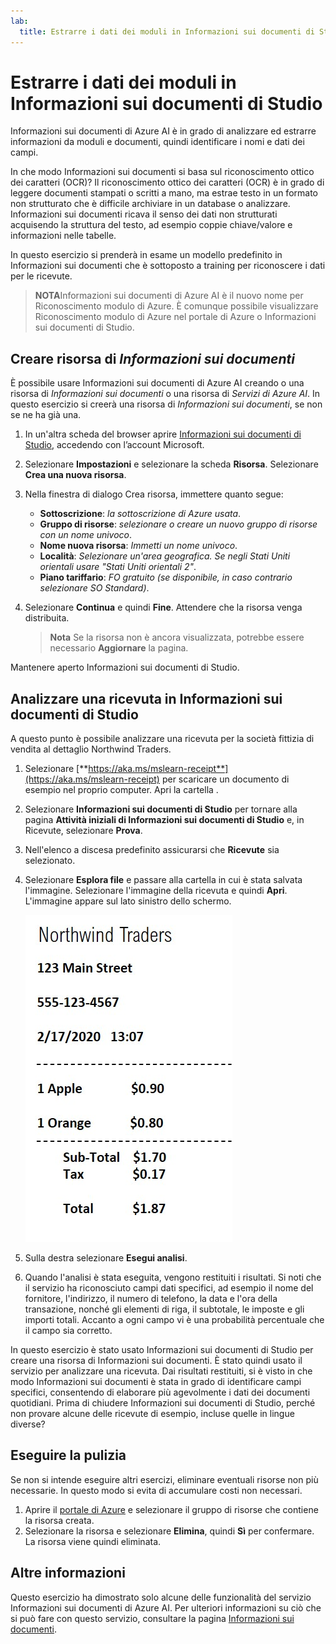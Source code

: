 ```yaml
---
lab:
  title: Estrarre i dati dei moduli in Informazioni sui documenti di Studio
---
```


# Estrarre i dati dei moduli in Informazioni sui documenti di Studio

Informazioni sui documenti di Azure AI è in grado di analizzare ed estrarre informazioni da moduli e documenti, quindi identificare i nomi e dati dei campi. 

In che modo Informazioni sui documenti si basa sul riconoscimento ottico dei caratteri (OCR)? Il riconoscimento ottico dei caratteri (OCR) è in grado di leggere documenti stampati o scritti a mano, ma estrae testo in un formato non strutturato che è difficile archiviare in un database o analizzare. Informazioni sui documenti ricava il senso dei dati non strutturati acquisendo la struttura del testo, ad esempio coppie chiave/valore e informazioni nelle tabelle. 

In questo esercizio si prenderà in esame un modello predefinito in Informazioni sui documenti che è sottoposto a training per riconoscere i dati per le ricevute. 

> **NOTA**Informazioni sui documenti di Azure AI è il nuovo nome per Riconoscimento modulo di Azure. È comunque possibile visualizzare Riconoscimento modulo di Azure nel portale di Azure o Informazioni sui documenti di Studio.

## Creare risorsa di *Informazioni sui documenti*

È possibile usare Informazioni sui documenti di Azure AI creando o una risorsa di *Informazioni sui documenti* o una risorsa di *Servizi di Azure AI*. In questo esercizio si creerà una risorsa di *Informazioni sui documenti*, se non se ne ha già una.

1. In un'altra scheda del browser aprire [Informazioni sui documenti di Studio](https://formrecognizer.appliedai.azure.com/studio), accedendo con l’account Microsoft.
1. Selezionare **Impostazioni** e selezionare la scheda **Risorsa**. Selezionare **Crea una nuova risorsa**.
1. Nella finestra di dialogo Crea risorsa, immettere quanto segue:
    - **Sottoscrizione**: *la sottoscrizione di Azure usata*.
    - **Gruppo di risorse**: *selezionare o creare un nuovo gruppo di risorse con un nome univoco*.
    - **Nome nuova risorsa**: *Immetti un nome univoco*.
    - **Località**: *Selezionare un'area geografica. Se negli Stati Uniti orientali usare "Stati Uniti orientali 2"*.
    - **Piano tariffario**: *FO gratuito (se disponibile, in caso contrario selezionare SO Standard)*.
1. Selezionare **Continua** e quindi **Fine**. Attendere che la risorsa venga distribuita.

    >**Nota** Se la risorsa non è ancora visualizzata, potrebbe essere necessario **Aggiornare** la pagina.

Mantenere aperto Informazioni sui documenti di Studio.

## Analizzare una ricevuta in Informazioni sui documenti di Studio

A questo punto è possibile analizzare una ricevuta per la società fittizia di vendita al dettaglio Northwind Traders.

1. Selezionare [**https://aka.ms/mslearn-receipt**](https://aka.ms/mslearn-receipt) per scaricare un documento di esempio nel proprio computer. Apri la cartella . 
1. Selezionare **Informazioni sui documenti di Studio** per tornare alla pagina **Attività iniziali di Informazioni sui documenti di Studio** e, in Ricevute, selezionare **Prova**.
1. Nell'elenco a discesa predefinito assicurarsi che **Ricevute** sia selezionato.
1. Selezionare **Esplora file** e passare alla cartella in cui è stata salvata l'immagine. Selezionare l'immagine della ricevuta e quindi **Apri**. L'immagine appare sul lato sinistro dello schermo.

    ![Screenshot di una ricevuta Northwind.](media/document-intelligence/receipt.jpg)

1. Sulla destra selezionare **Esegui analisi**.
1. Quando l'analisi è stata eseguita, vengono restituiti i risultati. Si noti che il servizio ha riconosciuto campi dati specifici, ad esempio il nome del fornitore, l'indirizzo, il numero di telefono, la data e l'ora della transazione, nonché gli elementi di riga, il subtotale, le imposte e gli importi totali. Accanto a ogni campo vi è una probabilità percentuale che il campo sia corretto.

In questo esercizio è stato usato Informazioni sui documenti di Studio per creare una risorsa di Informazioni sui documenti. È stato quindi usato il servizio per analizzare una ricevuta. Dai risultati restituiti, si è visto in che modo Informazioni sui documenti è stata in grado di identificare campi specifici, consentendo di elaborare più agevolmente i dati dei documenti quotidiani. Prima di chiudere Informazioni sui documenti di Studio, perché non provare alcune delle ricevute di esempio, incluse quelle in lingue diverse?

## Eseguire la pulizia

Se non si intende eseguire altri esercizi, eliminare eventuali risorse non più necessarie. In questo modo si evita di accumulare costi non necessari.

1. Aprire il [portale di Azure]( https://portal.azure.com) e selezionare il gruppo di risorse che contiene la risorsa creata.
1. Selezionare la risorsa e selezionare **Elimina**, quindi **Sì** per confermare. La risorsa viene quindi eliminata.

## Altre informazioni

Questo esercizio ha dimostrato solo alcune delle funzionalità del servizio Informazioni sui documenti di Azure AI. Per ulteriori informazioni su ciò che si può fare con questo servizio, consultare la pagina [Informazioni sui documenti](https://learn.microsoft.com/azure/ai-services/document-intelligence/overview?view=doc-intel-3.1.0).
